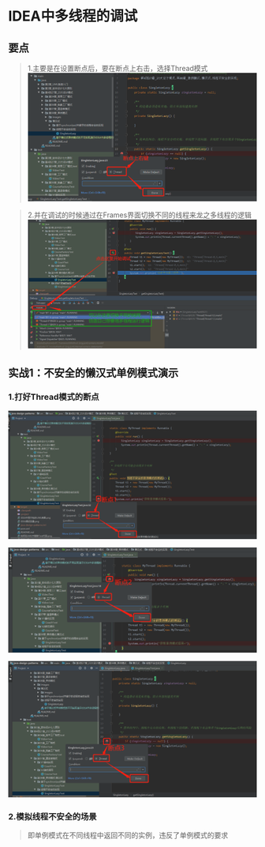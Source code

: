 # IDEA中多线程的调试
## 要点
> 1.主要是在设置断点后，要在断点上右击，选择Thread模式
![断点的Suspend模式设置为Thread](images/IDEA中调试多线程的关键_断点的Suspend模式设置为Thread.png)

> 2.并在调试的时候通过在Frames界面切换不同的线程来龙之多线程的逻辑
![IDEA在Debug时Frames的使用](images/IDEA在Debug时Frames的使用.png)

## 实战1：不安全的懒汉式单例模式演示

### 1.打好Thread模式的断点
![断点1](images/断点1.png)

![断点2](images/断点2.png)

![断点3](images/断点3.png)

### 2.模拟线程不安全的场景
> 即单例模式在不同线程中返回不同的实例，违反了单例模式的要求


